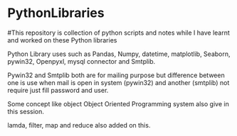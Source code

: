# PythonLibraries
#This repository is collection of python scripts and notes while I have learnt and worked on these Python libraries


Python Library uses such as Pandas, Numpy, datetime, matplotlib, Seaborn, pywin32, Openpyxl, mysql connector and Smtplib.


Pywin32 and Smtplib both are for mailing purpose but difference between one is use when mail is open in system (pywin32) and another (smtplib) not require just fill password and user.


Some concept like object Object Oriented Programming system also give in this session.


lamda, filter, map and reduce also added on this.

